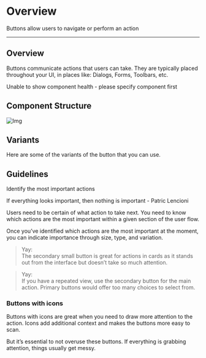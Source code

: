 
# Overview

Buttons allow users to navigate or perform an action

---

## Overview

Buttons communicate actions that users can take. They are typically placed throughout your UI, in places like: Dialogs, Forms, Toolbars, etc.

Unable to show component health - please specify component first

## Component Structure

![Img](https://studio-assets.supernova.io/design-systems/19054/8195737f-eae4-4f9c-905b-b218d188bc1c.png?Expires=1980201600&Policy=eyJTdGF0ZW1lbnQiOlt7IlJlc291cmNlIjoiaHR0cHM6Ly9zdHVkaW8tYXNzZXRzLnN1cGVybm92YS5pby9kZXNpZ24tc3lzdGVtcy8xOTA1NC84MTk1NzM3Zi1lYWU0LTRmOWMtOTA1Yi1iMjE4ZDE4OGJjMWMucG5nIiwiQ29uZGl0aW9uIjp7IkRhdGVMZXNzVGhhbiI6eyJBV1M6RXBvY2hUaW1lIjoxOTgwMjAxNjAwfX19XX0_&Signature=hPK~DYUE3M-gg8aeNj0ySBks9xUK4BrtNuylEuA-3v6IJMnbXxm9eWbEJWgjLMBb-A2Nc00NFiIuuPYw2MHNs3JfORH4r1IUIROb8VTQBSuSWFx036WpF8~tHCtd2yVvxPID5Jchv0fnMS1VNYkDfzvucVwh~FTHB8jIdRdIR-dDqkRm39XZlxw4A4xQOvouYi-zJVJp0vfWXYBEybAOSP5hfbg0cvwIdg8PcCbQ9uahAVohCdGumWt9dae~Rg~V0MraBqa2-Biih6Hlkt6L3paa-WUqDCoqJCLxKJ1WsSmlB83nGGR5qTlqwPd1GeZyl1UMJPKR8rsIm6WQaGUytQ__&Key-Pair-Id=APKAJGK34LCCAUR7N6LA)

## Variants

Here are some of the variants of the button that you can use.

## Guidelines

Identify the most important actions

If everything looks important, then nothing is important - Patric Lencioni

Users need to be certain of what action to take next. You need to know which actions are the most important within a given section of the user flow.

Once you’ve identified which actions are the most important at the moment, you can indicate importance through size, type, and variation.

> Yay:  
> The secondary small button is great for actions in cards as it stands out from the interface but doesn’t take so much attention.

> Yay:  
> If you have a repeated view, use the secondary button for the main action. Primary buttons would offer too many choices to select from.

### Buttons with icons

Buttons with icons are great when you need to draw more attention to the action. Icons add additional context and makes the buttons more easy to scan.

But it’s essential to not overuse these buttons. If everything is grabbing attention, things usually get messy.